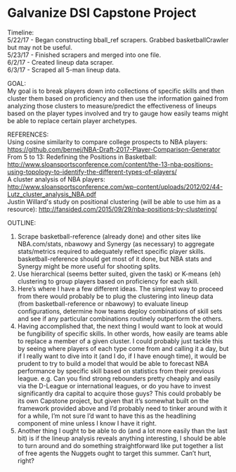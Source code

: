 # Galvanize DSI Capstone Project

Timeline: <br />
5/22/17 - Began constructing bball_ref scrapers. Grabbed basketballCrawler but may not be useful.<br />
5/23/17 - Finished scrapers and merged into one file.<br />
6/2/17 - Created lineup data scraper.<br />
6/3/17 - Scraped all 5-man lineup data.<br />

GOAL: <br />
My goal is to break players down into collections of specific skills and then cluster them based on proficiency and then use the information gained from analyzing those clusters to measure/predict the effectiveness of lineups based on the player types involved and try to gauge how easily teams might be able to replace certain player archetypes. <br />

REFERENCES: <br />
Using cosine similarity to compare college prospects to NBA players: https://github.com/bernej/NBA-Draft-2017-Player-Comparison-Generator <br />
From 5 to 13: Redefining the Positions in Basketball: http://www.sloansportsconference.com/content/the-13-nba-positions-using-topology-to-identify-the-different-types-of-players/ <br />
A cluster analysis of NBA players: http://www.sloansportsconference.com/wp-content/uploads/2012/02/44-Lutz_cluster_analysis_NBA.pdf <br />
Justin Willard's study on positional clustering (will be able to use him as a resource): http://fansided.com/2015/09/29/nba-positions-by-clustering/ <br />

OUTLINE: <br />
1. Scrape basketball-reference (already done) and other sites like NBA.com/stats, nbawowy and Synergy (as necessary) to aggregate stats/metrics required to adequately reflect specific player skills. basketball-reference should get most of it done, but NBA stats and Synergy might be more useful for shooting splits.
2. Use hierarchical (seems better suited, given the task) or K-means (eh) clustering to group players based on proficiency for each skill.
3. Here’s where I have a few different ideas. The simplest way to proceed from there would probably be to plug the clustering into lineup data (from basketball-reference or nbawowy) to evaluate lineup configurations, determine how teams deploy combinations of skill sets and see if any particular combinations routinely outperform the others.
4. Having accomplished that, the next thing I would want to look at would be fungibility of specific skills. In other words, how easily are teams able to replace a member of a given cluster. I could probably just tackle this by seeing where players of each type come from and calling it a day, but if I really want to dive into it (and I do, if I have enough time), it would be prudent to try to build a model that would be able to forecast NBA performance by specific skill based on statistics from their previous league. e.g. Can you find strong rebounders pretty cheaply and easily via the D-League or international leagues, or do you have to invest significantly dra  capital to acquire those guys? This could probably be its own Capstone project, but given that it’s somewhat built on the framework provided above and I’d probably need to tinker around with it for a while, I’m not sure I’d want to have this as the headlining component of mine unless I know I have it right.
5. Another thing I ought to be able to do (and a lot more easily than the last bit) is if the lineup analysis reveals anything interesting, I should be able to turn around and do something straightforward like put together a list of free agents the Nuggets ought to target this summer. Can’t hurt, right?
